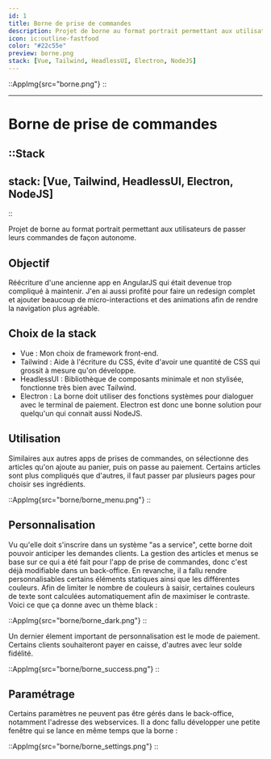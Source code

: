 ```yaml
---
id: 1
title: Borne de prise de commandes
description: Projet de borne au format portrait permettant aux utilisateurs de passer leurs commandes de façon autonome.
icon: ic:outline-fastfood
color: "#22c55e"
preview: borne.png
stack: [Vue, Tailwind, HeadlessUI, Electron, NodeJS]
---
```


::AppImg{src="borne.png"}
::

---

# Borne de prise de commandes

::Stack
---
stack: [Vue, Tailwind, HeadlessUI, Electron, NodeJS]
---
::

Projet de borne au format portrait permettant aux utilisateurs de passer leurs commandes de façon autonome.

## Objectif

Réécriture d'une ancienne app en AngularJS qui était devenue trop compliqué à maintenir.
J'en ai aussi profité pour faire un redesign complet et ajouter beaucoup de micro-interactions et des animations afin de rendre la navigation plus agréable.

## Choix de la stack

- Vue : Mon choix de framework front-end.
- Tailwind : Aide à l'écriture du CSS, évite d'avoir une quantité de CSS qui grossit à mesure qu'on développe.
- HeadlessUI : Bibliothèque de composants minimale et non stylisée, fonctionne très bien avec Tailwind.
- Electron : La borne doit utiliser des fonctions systèmes pour dialoguer avec le terminal de paiement.
Electron est donc une bonne solution pour quelqu'un qui connait aussi NodeJS.

## Utilisation

Similaires aux autres apps de prises de commandes, on sélectionne des articles qu'on ajoute au panier, puis on passe au paiement.
Certains articles sont plus compliqués que d'autres, il faut passer par plusieurs pages pour choisir ses ingrédients.

::AppImg{src="borne/borne_menu.png"}
::

## Personnalisation

Vu qu'elle doit s'inscrire dans un système "as a service", cette borne doit pouvoir anticiper les demandes clients.
La gestion des articles et menus se base sur ce qui a été fait pour l'app de prise de commandes, donc c'est déjà modifiable dans un back-office.
En revanche, il a fallu rendre personnalisables certains éléments statiques ainsi que les différentes couleurs.
Afin de limiter le nombre de couleurs à saisir, certaines couleurs de texte sont calculées automatiquement afin de maximiser le contraste.
Voici ce que ça donne avec un thème black :

::AppImg{src="borne/borne_dark.png"}
::

Un dernier élement important de personnalisation est le mode de paiement.
Certains clients souhaiteront payer en caisse, d'autres avec leur solde fidélité.

::AppImg{src="borne/borne_success.png"}
::

## Paramétrage

Certains paramètres ne peuvent pas être gérés dans le back-office, notamment l'adresse des webservices.
Il a donc fallu développer une petite fenêtre qui se lance en même temps que la borne :

::AppImg{src="borne/borne_settings.png"}
::
